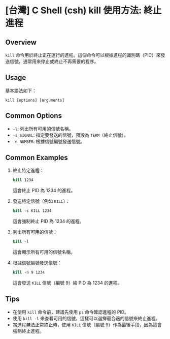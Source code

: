 # [台灣] C Shell (csh) kill 使用方法: 終止進程

## Overview
`kill` 命令用於終止正在運行的進程。這個命令可以根據進程的識別碼（PID）來發送信號，通常用來停止或終止不再需要的程序。

## Usage
基本語法如下：
```
kill [options] [arguments]
```

## Common Options
- `-l`: 列出所有可用的信號名稱。
- `-s SIGNAL`: 指定要發送的信號，預設為 `TERM`（終止信號）。
- `-n NUMBER`: 根據信號編號發送信號。

## Common Examples
1. 終止特定進程：
   ```csh
   kill 1234
   ```
   這會終止 PID 為 1234 的進程。

2. 發送特定信號（例如 `KILL`）：
   ```csh
   kill -s KILL 1234
   ```
   這會強制終止 PID 為 1234 的進程。

3. 列出所有可用的信號：
   ```csh
   kill -l
   ```
   這會顯示所有可用的信號名稱。

4. 根據信號編號發送信號：
   ```csh
   kill -n 9 1234
   ```
   這會發送 `KILL` 信號（編號 9）給 PID 為 1234 的進程。

## Tips
- 在使用 `kill` 命令前，建議先使用 `ps` 命令確認進程的 PID。
- 使用 `kill -l` 來查看可用的信號，這樣可以選擇最合適的信號來終止進程。
- 當進程無法正常終止時，使用 `KILL` 信號（編號 9）作為最後手段，因為這會強制終止進程。